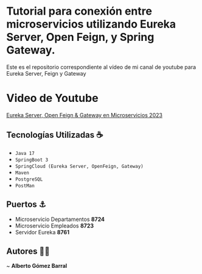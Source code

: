 # Tutorial para conexión entre microservicios utilizando Eureka Server, Open Feign, y Spring Gateway.

Este es el repositorio correspondiente al vídeo de mi canal de youtube para Eureka Server, Feign y Gateway

# Video de Youtube
[Eureka Server, Open Feign & Gateway en Microservicios 2023](https://www.youtube.com/watch?v=M6hvD7u7-7c)

  ## Tecnologías Utilizadas ☕

  - `Java 17`
  - `SpringBoot 3`
  - `SpringCloud (Eureka Server, OpenFeign, Gateway)`
  - `Maven`
  - `PostgreSQL`
  - `PostMan`

## Puertos ⚓

- Microservicio Departamentos **8724** 
- Microservicio Empleados **8723**
- Servidor Eureka **8761**

## Autores 🧙‍♂️

 ~ **Alberto Gómez Barral**




